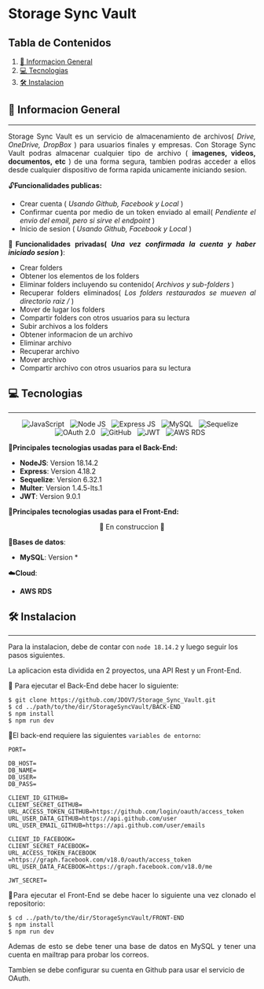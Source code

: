# Storage Sync Vault

## Tabla de Contenidos

1. [🚀 Informacion General](#-informacion-general)
2. [💻 Tecnologias](#-tecnologias)
3. [🛠️ Instalacion](#%EF%B8%8F-instalacion)

## 🚀 Informacion General

---

<p align="justify">
Storage Sync Vault es un servicio de almacenamiento de archivos( <i>Drive, OneDrive, DropBox</i> ) para usuarios finales y empresas. Con Storage Sync Vault podras almacenar cualquier tipo de archivo ( <strong>imagenes, videos, documentos, etc</strong> ) de una forma segura, tambien podras acceder a ellos desde cualquier dispositivo de forma rapida unicamente iniciando sesion.

</p>

<div align="justify">

🔓**Funcionalidades publicas:**

- Crear cuenta ( _Usando Github, Facebook y Local_  )
- Confirmar cuenta por medio de un token enviado al email( _Pendiente el envio del email, pero si sirve el endpoint_ )
- Inicio de sesion ( _Usando Github, Facebook y Local_ )

🔐**Funcionalidades privadas( _Una vez confirmada la cuenta y haber iniciado sesion_ )**:

- Crear folders
- Obtener los elementos de los folders
- Eliminar folders incluyendo su contenido( _Archivos y sub-folders_ )
- Recuperar folders eliminados( _Los folders restaurados se mueven al directorio raiz /_ )
- Mover de lugar los folders
- Compartir folders con otros usuarios para su lectura
- Subir archivos a los folders
- Obtener informacion de un archivo
- Eliminar archivo
- Recuperar archivo
- Mover archivo
- Compartir archivo con otros usuarios para su lectura

</div>

## 💻 Tecnologias

---

<div align="center">

<img src="https://img.shields.io/badge/JavaScript-323330?style=for-the-badge&logo=javascript&logoColor=F7DF1E" alt="JavaScript" />&nbsp;&nbsp;
<img src="https://img.shields.io/badge/Node%20js-339933?style=for-the-badge&logo=nodedotjs&logoColor=white" alt="Node JS" />&nbsp;&nbsp;
<img src="https://img.shields.io/badge/Express%20js-000000?style=for-the-badge&logo=express&logoColor=white" alt="Express JS" />&nbsp;&nbsp;
<img src="https://img.shields.io/badge/MySQL-005C84?style=for-the-badge&logo=mysql&logoColor=white" alt="MySQL" />&nbsp;&nbsp;
<img src="https://img.shields.io/badge/Sequelize-52B0E7?style=for-the-badge&logo=Sequelize&logoColor=white" alt="Sequelize" />&nbsp;&nbsp;
<img src="https://img.shields.io/badge/OAuth%202.0-badge?style=for-the-badge&logo=auth0&logoColor=%23EB5424&labelColor=black&color=black" alt="OAuth 2.0" />&nbsp;&nbsp;
<img src="https://img.shields.io/badge/GitHub-100000?style=for-the-badge&logo=github&logoColor=white" alt="GitHub" />&nbsp;&nbsp;
<img src="https://img.shields.io/badge/JWT-000000?style=for-the-badge&logo=JSON%20web%20tokens&logoColor=white" alt="JWT" />&nbsp;&nbsp;
<img src="https://img.shields.io/badge/AWS_RDS-FF9900?style=for-the-badge&logo=amazonaws&logoColor=white" alt="AWS RDS" />&nbsp;&nbsp;

</div>

🧠**Principales tecnologias usadas para el Back-End:**

- **NodeJS**: Version 18.14.2
- **Express**: Version 4.18.2
- **Sequelize**: Version 6.32.1
- **Multer**: Version 1.4.5-lts.1
- **JWT**: Version 9.0.1

🎨**Principales tecnologias usadas para el Front-End:**

<p align="center">🚧 En construccion 🚧</p>

💾**Bases de datos**:

- **MySQL**: Version *

☁️**Cloud**:

- **AWS RDS**

## 🛠️ Instalacion

---

<p align="justify">

Para la instalacion, debe de contar con ```node 18.14.2``` y luego seguir los pasos siguientes.

La aplicacion esta dividida en 2 proyectos, una API Rest y un Front-End.

📂 Para ejecutar el Back-End debe hacer lo siguiente:

</p>

```
$ git clone https://github.com/JDOV7/Storage_Sync_Vault.git
$ cd ../path/to/the/dir/StorageSyncVault/BACK-END
$ npm install
$ npm run dev
```

<p align="justify">

🔑El back-end requiere las siguientes ```variables de entorno```:

</p>

```
PORT=

DB_HOST=
DB_NAME=
DB_USER=
DB_PASS=

CLIENT_ID_GITHUB=
CLIENT_SECRET_GITHUB=
URL_ACCESS_TOKEN_GITHUB=https://github.com/login/oauth/access_token
URL_USER_DATA_GITHUB=https://api.github.com/user
URL_USER_EMAIL_GITHUB=https://api.github.com/user/emails

CLIENT_ID_FACEBOOK=
CLIENT_SECRET_FACEBOOK=
URL_ACCESS_TOKEN_FACEBOOK =https://graph.facebook.com/v18.0/oauth/access_token
URL_USER_DATA_FACEBOOK=https://graph.facebook.com/v18.0/me

JWT_SECRET=
```


<p align="justify">
📂Para ejecutar el Front-End se debe hacer lo siguiente una vez clonado el repositorio:
</p>

```
$ cd ../path/to/the/dir/StorageSyncVault/FRONT-END
$ npm install
$ npm run dev
```


<p align="justify">
Ademas de esto se debe tener una base de datos en MySQL y tener una cuenta en mailtrap para probar los correos.


Tambien se debe configurar su cuenta en Github para usar el servicio de OAuth.
</p>
